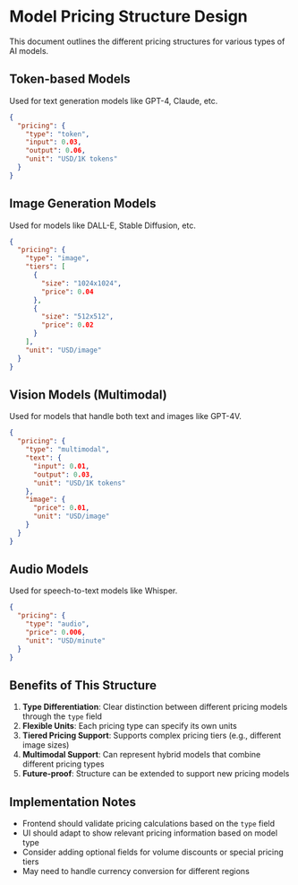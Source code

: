 # Model Pricing Structure Design

This document outlines the different pricing structures for various types of AI models.

## Token-based Models
Used for text generation models like GPT-4, Claude, etc.

```json
{
  "pricing": {
    "type": "token",
    "input": 0.03,
    "output": 0.06,
    "unit": "USD/1K tokens"
  }
}
```

## Image Generation Models
Used for models like DALL-E, Stable Diffusion, etc.

```json
{
  "pricing": {
    "type": "image",
    "tiers": [
      {
        "size": "1024x1024",
        "price": 0.04
      },
      {
        "size": "512x512",
        "price": 0.02
      }
    ],
    "unit": "USD/image"
  }
}
```

## Vision Models (Multimodal)
Used for models that handle both text and images like GPT-4V.

```json
{
  "pricing": {
    "type": "multimodal",
    "text": {
      "input": 0.01,
      "output": 0.03,
      "unit": "USD/1K tokens"
    },
    "image": {
      "price": 0.01,
      "unit": "USD/image"
    }
  }
}
```

## Audio Models
Used for speech-to-text models like Whisper.

```json
{
  "pricing": {
    "type": "audio",
    "price": 0.006,
    "unit": "USD/minute"
  }
}
```

## Benefits of This Structure

1. **Type Differentiation**: Clear distinction between different pricing models through the `type` field
2. **Flexible Units**: Each pricing type can specify its own units
3. **Tiered Pricing Support**: Supports complex pricing tiers (e.g., different image sizes)
4. **Multimodal Support**: Can represent hybrid models that combine different pricing types
5. **Future-proof**: Structure can be extended to support new pricing models

## Implementation Notes

- Frontend should validate pricing calculations based on the `type` field
- UI should adapt to show relevant pricing information based on model type
- Consider adding optional fields for volume discounts or special pricing tiers
- May need to handle currency conversion for different regions
